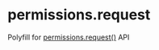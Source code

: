 # permissions.request
Polyfill for [permissions.request()](https://wicg.github.io/permissions-request/) API

